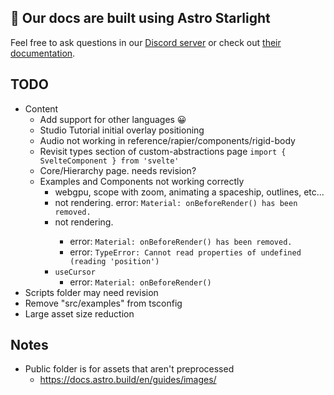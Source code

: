 ## 👀 Our docs are built using Astro Starlight

Feel free to ask questions in our [Discord server](https://discord.gg/EqUBCfCaGm) or check out [their documentation](https://starlight.astro.build/).

## TODO

- Content
  - Add support for other languages 😀
  - Studio Tutorial initial overlay positioning
  - Audio not working in reference/rapier/components/rigid-body
  - Revisit types section of custom-abstractions page `import { SvelteComponent } from 'svelte'`
  - Core/Hierarchy page. needs revision?
  - Examples and Components not working correctly
    - webgpu, scope with zoom, animating a spaceship, outlines, etc...
    - <Text> not rendering. error: `Material: onBeforeRender() has been removed.`
    - <Text3DGeometry> not rendering.
      - error: `Material: onBeforeRender() has been removed.`
      - error: `TypeError: Cannot read properties of undefined (reading 'position')`
    - `useCursor`
      - error: `Material: onBeforeRender()`
- Scripts folder may need revision
- Remove "src/examples" from tsconfig
- Large asset size reduction

## Notes

- Public folder is for assets that aren't preprocessed
  - https://docs.astro.build/en/guides/images/
